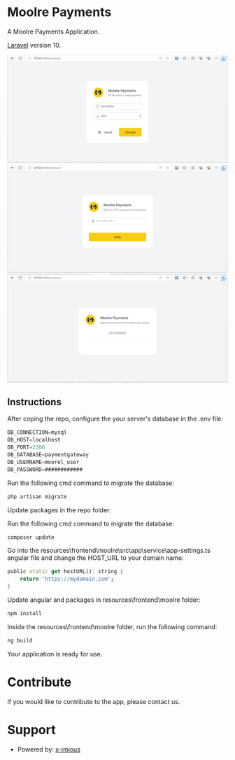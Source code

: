 # Moolre Payments

A Moolre Payments Application.

[Laravel](https://laravel.com) version 10.

<img src="readme_pics/screenshot-01.png" />

<img src="readme_pics/screenshot-02.png" />

<img src="readme_pics/screenshot-03.png" />

## Instructions
After coping the repo, configure the your server's database in the .env file:
```dart
DB_CONNECTION=mysql
DB_HOST=localhost
DB_PORT=3306
DB_DATABASE=paymentgateway
DB_USERNAME=moorel_user
DB_PASSWORD=############
```

Run the following cmd command to migrate the database:
```dart
php artisan migrate
```

Update packages in the repo folder:

Run the following cmd command to migrate the database:
```dart
composer update
```

Go into the resources\frontend\moolre\src\app\service\app-settings.ts angular file and change the HOST_URL to your domain name:
```dart
public static get hostURL(): string {
    return 'https://mydomain.com';
}
```

Update angular and packages in 
resources\frontend\moolre folder:

```dart
npm install
```

Inside the resources\frontend\moolre folder, run the following command:
```dart
ng build 
```

Your application is ready for use.


# Contribute

If you would like to contribute to the app, please contact us.



# Support

* Powered by: [x-imious](https://x-imious.ml)
